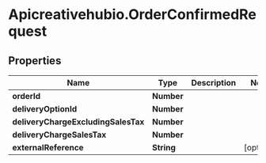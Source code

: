 # Apicreativehubio.OrderConfirmedRequest

## Properties
Name | Type | Description | Notes
------------ | ------------- | ------------- | -------------
**orderId** | **Number** |  | 
**deliveryOptionId** | **Number** |  | 
**deliveryChargeExcludingSalesTax** | **Number** |  | 
**deliveryChargeSalesTax** | **Number** |  | 
**externalReference** | **String** |  | [optional] 


